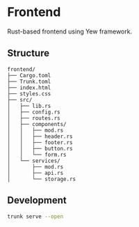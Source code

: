 # Frontend

Rust-based frontend using Yew framework.

## Structure

```
frontend/
├── Cargo.toml
├── Trunk.toml
├── index.html
├── styles.css
├── src/
│   ├── lib.rs
│   ├── config.rs
│   ├── routes.rs
│   ├── components/
│   │   ├── mod.rs
│   │   ├── header.rs
│   │   ├── footer.rs
│   │   ├── button.rs
│   │   └── form.rs
│   └── services/
│       ├── mod.rs
│       ├── api.rs
│       └── storage.rs
```

## Development

```bash
trunk serve --open
```
